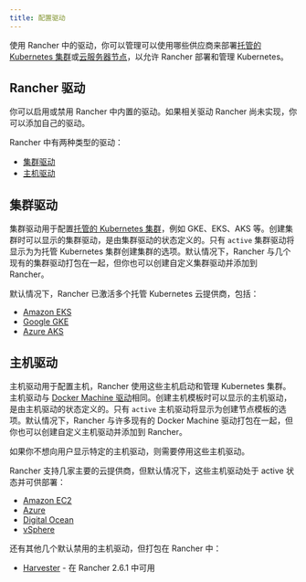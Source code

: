 ```yaml
---
title: 配置驱动
---
```


<head>
  <link rel="canonical" href="https://ranchermanager.docs.rancher.com/zh/how-to-guides/new-user-guides/authentication-permissions-and-global-configuration/about-provisioning-drivers"/>
</head>

使用 Rancher 中的驱动，你可以管理可以使用哪些供应商来部署[托管的 Kubernetes 集群](../../kubernetes-clusters-in-rancher-setup/set-up-clusters-from-hosted-kubernetes-providers/set-up-clusters-from-hosted-kubernetes-providers.md)或[云服务器节点](../../launch-kubernetes-with-rancher/use-new-nodes-in-an-infra-provider/use-new-nodes-in-an-infra-provider.md)，以允许 Rancher 部署和管理 Kubernetes。

## Rancher 驱动

你可以启用或禁用 Rancher 中内置的驱动。如果相关驱动 Rancher 尚未实现，你可以添加自己的驱动。

Rancher 中有两种类型的驱动：

* [集群驱动](#集群驱动)
* [主机驱动](#主机驱动)

## 集群驱动

集群驱动用于配置[托管的 Kubernetes 集群](../../kubernetes-clusters-in-rancher-setup/set-up-clusters-from-hosted-kubernetes-providers/set-up-clusters-from-hosted-kubernetes-providers.md)，例如 GKE、EKS、AKS 等。创建集群时可以显示的集群驱动，是由集群驱动的状态定义的。只有 `active` 集群驱动将显示为为托管 Kubernetes 集群创建集群的选项。默认情况下，Rancher 与几个现有的集群驱动打包在一起，但你也可以创建自定义集群驱动并添加到 Rancher。

默认情况下，Rancher 已激活多个托管 Kubernetes 云提供商，包括：

* [Amazon EKS](../../kubernetes-clusters-in-rancher-setup/set-up-clusters-from-hosted-kubernetes-providers/eks.md)
* [Google GKE](../../kubernetes-clusters-in-rancher-setup/set-up-clusters-from-hosted-kubernetes-providers/gke.md)
* [Azure AKS](../../kubernetes-clusters-in-rancher-setup/set-up-clusters-from-hosted-kubernetes-providers/aks.md)

## 主机驱动

主机驱动用于配置主机，Rancher 使用这些主机启动和管理 Kubernetes 集群。主机驱动与 [Docker Machine 驱动](https://github.com/docker/docs/blob/vnext-engine/machine/drivers/index.md)相同。创建主机模板时可以显示的主机驱动，是由主机驱动的状态定义的。只有 `active` 主机驱动将显示为创建节点模板的选项。默认情况下，Rancher 与许多现有的 Docker Machine 驱动打包在一起，但你也可以创建自定义主机驱动并添加到 Rancher。

如果你不想向用户显示特定的主机驱动，则需要停用这些主机驱动。

Rancher 支持几家主要的云提供商，但默认情况下，这些主机驱动处于 active 状态并可供部署：

* [Amazon EC2](../../launch-kubernetes-with-rancher/use-new-nodes-in-an-infra-provider/create-an-amazon-ec2-cluster.md)
* [Azure](../../launch-kubernetes-with-rancher/use-new-nodes-in-an-infra-provider/create-an-azure-cluster.md)
* [Digital Ocean](../../launch-kubernetes-with-rancher/use-new-nodes-in-an-infra-provider/create-a-digitalocean-cluster.md)
* [vSphere](../../launch-kubernetes-with-rancher/use-new-nodes-in-an-infra-provider/vsphere/vsphere.md)

还有其他几个默认禁用的主机驱动，但打包在 Rancher 中：

* [Harvester](../../../../integrations-in-rancher/harvester/overview.md#harvester-主机驱动) - 在 Rancher 2.6.1 中可用
